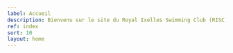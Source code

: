 ```yaml
---
label: Accueil
description: Bienvenu sur le site du Royal Ixelles Swimming Club (RISC), Club de Water-Polo belge évoluant en division 4
ref: index
sort: 10
layout: home
---
```

